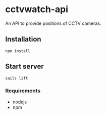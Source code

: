 # cctvwatch-api
An API to provide positions of CCTV cameras.

## Installation
```
npm install
```

## Start server
```
sails lift
```



### Requirements

*	nodejs
*	npm

